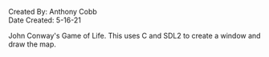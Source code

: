 Created By: Anthony Cobb  
Date Created: 5-16-21  

John Conway's Game of Life. This uses C and SDL2 to
create a window and draw the map.
